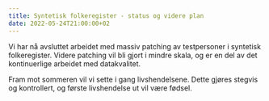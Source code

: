 ```yaml
---
title: Syntetisk folkeregister - status og videre plan
date: 2022-05-24T21:00:00+02
---
```



Vi har nå avsluttet arbeidet med massiv patching av testpersoner i syntetisk folkeregister. Videre patching vil bli gjort i mindre skala, og er en del av det kontinuerlige arbeidet med datakvalitet. 

Fram mot sommeren vil vi sette i gang livshendelsene. Dette gjøres stegvis og kontrollert, og første livshendelse ut vil være fødsel.
